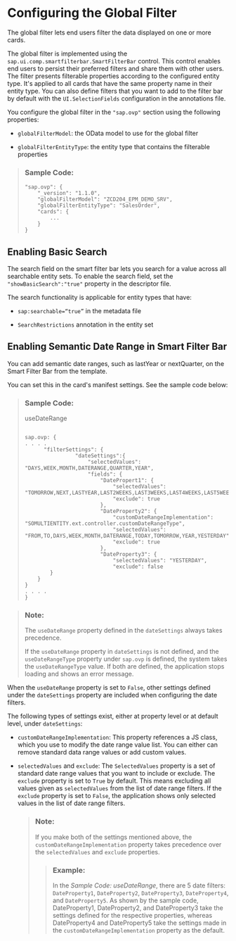 <!-- loio73d96937ae94468da04cf0d32eb4c6ee -->

# Configuring the Global Filter

The global filter lets end users filter the data displayed on one or more cards.



The global filter is implemented using the `sap.ui.comp.smartfilterbar.SmartFilterBar` control. This control enables end users to persist their preferred filters and share them with other users. The filter presents filterable properties according to the configured entity type. It's applied to all cards that have the same property name in their entity type. You can also define filters that you want to add to the filter bar by default with the `UI.SelectionFields` configuration in the annotations file.

You configure the global filter in the `"sap.ovp"` section using the following properties:

-   `globalFilterModel`: the OData model to use for the global filter

-   `globalFilterEntityType`: the entity type that contains the filterable properties


> ### Sample Code:  
> ```
> "sap.ovp": {
>     "_version": "1.1.0",
>     "globalFilterModel": "ZCD204_EPM_DEMO_SRV",
>     "globalFilterEntityType": "SalesOrder",
>     "cards": { 
>         ...
>     }
> }
> ```



<a name="loio73d96937ae94468da04cf0d32eb4c6ee__section_bfb_ykp_k2b"/>

## Enabling Basic Search

The search field on the smart filter bar lets you search for a value across all searchable entity sets. To enable the search field, set the `"showBasicSearch":"true"` property in the descriptor file.

The search functionality is applicable for entity types that have:

-   `sap:searchable=“true”` in the metadata file

-   `SearchRestrictions` annotation in the entity set




<a name="loio73d96937ae94468da04cf0d32eb4c6ee__section_cvd_psg_blb"/>

## Enabling Semantic Date Range in Smart Filter Bar

You can add semantic date ranges, such as lastYear or nextQuarter, on the Smart Filter Bar from the template.

You can set this in the card's manifest settings. See the sample code below:

> ### Sample Code:  
> useDateRange
> 
> ```
> 
> sap.ovp: {
> . . . .
> 		"filterSettings": {
>                 "dateSettings":{
>                     "selectedValues": "DAYS,WEEK,MONTH,DATERANGE,QUARTER,YEAR",
>                     "fields": {
>                         "DatePropert1": {
>                             "selectedValues": "TOMORROW,NEXT,LASTYEAR,LAST2WEEKS,LAST3WEEKS,LAST4WEEKS,LAST5WEEKS,YEARTODATE,QUARTER1,QUARTER2,QUARTER3,QUARTER4",
>                             "exclude": true
>                         },
>                         "DateProperty2": {
>                             "customDateRangeImplementation": "SOMULTIENTITY.ext.controller.customDateRangeType",
>                             "selectedValues": "FROM,TO,DAYS,WEEK,MONTH,DATERANGE,TODAY,TOMORROW,YEAR,YESTERDAY",
>                             "exclude": true
>                         },
>                         "DateProperty3": { 
>                             "selectedValues": "YESTERDAY",
>                             "exclude": false 
>         }
>     }
> }
> . . . .
> }
> ```

> ### Note:  
> The `useDateRange` property defined in the `dateSettings` always takes precedence.
> 
> If the `useDateRange` property in `dateSettings` is not defined, and the `useDateRangeType` property under `sap.ovp` is defined, the system takes the `useDateRangeType` value. If both are defined, the application stops loading and shows an error message.

When the `useDateRange` property is set to `False`, other settings defined under the `dateSettings` property are included when configuring the date filters.

The following types of settings exist, either at property level or at default level, under `dateSettings`:

-   `customDateRangeImplementation`: This property references a JS class, which you use to modify the date range value list. You can either can remove standard data range values or add custom values.

-   `selectedValues` and `exclude`: The `SelectedValues` property is a set of standard date range values that you want to include or exclude. The `exclude` property is set to `True` by default. This means excluding all values given as `selectedValues` from the list of date range filters. If the `exclude` property is set to `False`, the application shows only selected values in the list of date range filters.

    > ### Note:  
    > If you make both of the settings mentioned above, the `customDateRangeImplementation` property takes precedence over the `selectedValues` and `exclude` properties.
    > 
    > > ### Example:  
    > > In the *Sample Code: useDateRange*, there are 5 date filters: `DateProperty1`, `DateProperty2`, `DateProperty3`, `DateProperty4`, and `DateProperty5`. As shown by the sample code, DateProperty1, DateProperty2, and DateProperty3 take the settings defined for the respective properties, whereas DateProperty4 and DateProperty5 take the settings made in the `customDateRangeImplementation` property as the default.


